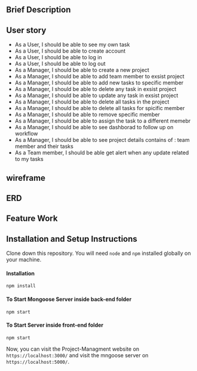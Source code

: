 ## Brief Description
## User story
- As a User, I should be able to see my own task
- As a User, I should be able to create account
- As a User, I should be able to log in
- As a User, I should be able to log out
- As a Manager, I should be able to create a new project
- As a Manager, I should be able to add team member to exsist project
- As a Manager, I should be able to add new tasks to specific member
- As a Manager, I should be able to delete any task in exsist project
- As a Manager, I should be able to update any task in exsist project
- As a Manager, I should be able to delete all tasks in the project
- As a Manager, I should be able to delete all tasks for spicific member
- As a Manager, I should be able to remove specific member
- As a Manager, I should be able to assign the task to a different memebr
- As a Manager, I should be able to see dashborad to follow up on workflow
- As a Manager, I should be able to see project details contains of : team member and their tasks
- As a Team member, I should be able get alert when any update related to my tasks

## wireframe

## ERD
## Feature Work
## Installation and Setup Instructions
Clone down this repository. You will need `node` and `npm` installed globally on your machine.

#### Installation
`npm install`

#### To Start Mongoose Server inside back-end folder
`npm start`

#### To Start Server inside front-end folder
`npm start`

Now, you can visit the Project-Managment website on `https://localhost:3000/` and visit the mngoose server on `https://localhost:5000/`.

